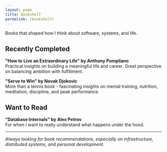 ```yaml
---
layout: page
title: Bookshelf
permalink: /bookshelf/
---
```


Books that shaped how I think about software, systems, and life.

## Recently Completed

**"How to Live an Extraordinary Life" by Anthony Pompliano**  
Practical insights on building a meaningful life and career. Great perspective on balancing ambition with fulfillment.

**"Serve to Win" by Novak Djokovic**  
More than a tennis book - fascinating insights on mental training, nutrition, meditation, discipline, and peak performance.

## Want to Read

**"Database Internals" by Alex Petrov**  
For when I want to really understand what happens under the hood.

---

*Always looking for book recommendations, especially on infrastructure, distributed systems, and personal development.*